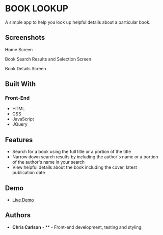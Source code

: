 # BOOK LOOKUP
A simple app to help you look up helpful details about a particular book.

## Screenshots
Home Screen

Book Search Results and Selection Screen

Book Details Screen

## Built With

### Front-End
* HTML
* CSS
* JavaScript
* JQuery

## Features

* Search for a book using the full title or a portion of the title
* Narrow down search results by including the author's name	or a portion of the author's name in your search
* View helpful details about the book including the cover, latest publication date

## Demo

- [Live Demo](https://chriscarlsondev.github.io/book-lookup/)

## Authors

* **Chris Carlson** - ** - Front-end development, testing and styling
